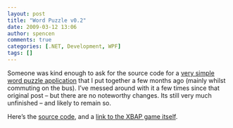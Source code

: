 ```yaml
---
layout: post
title: "Word Puzzle v0.2"
date: 2009-03-12 13:06
author: spencen
comments: true
categories: [.NET, Development, WPF]
tags: []
---
```



Someone was kind enough to ask for the source code for a [very simple word puzzle application](http://blog.spencen.com/2008/11/30/a-simple-word-puzzle.aspx) that I put together a few months ago (mainly whilst commuting on the bus). I’ve messed around with it a few times since that original post – but there are no noteworthy changes. Its still very much unfinished – and likely to remain so.
  

Here’s the [source code](http://www.spencen.com/Downloads/WordPuzzle.zip), and a <a href="https://www.spencen.com/WordPuzzle/AlphabetXbap.xbap" target="_blank">link to the XBAP game itself</a>.



